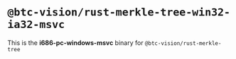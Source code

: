 # `@btc-vision/rust-merkle-tree-win32-ia32-msvc`

This is the **i686-pc-windows-msvc** binary for `@btc-vision/rust-merkle-tree`
